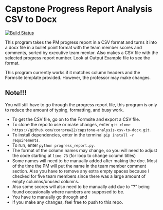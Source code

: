 # Capstone Progress Report Analysis CSV to Docx
[![Build Status](https://app.travis-ci.com/ccorprew22/capstone-analysis-csv-to-docx.svg?branch=main)](https://app.travis-ci.com/ccorprew22/capstone-analysis-csv-to-docx)

This program takes the PM progress report in a CSV format and turns it into a docx file in a bullet point format with the team member scores and comments, sorted by executive team mentor. Also makes a CSV file with the selected progress report number. Look at Output Example file to see the format.

This program currently works if it matches column headers and the Formsite template provided. However, the professor may make changes.

## Note!!!
You will still have to go through the progress report file, this program is only to reduce the amount of typing, formatting, and busy work.

+ To get the CSV file, go on to the Formsite and export a CSV file.
+ To clone the repo to use or make changes, enter `git clone https://github.com/ccorprew22/capstone-analysis-csv-to-docx.git`.
+ To install dependencies, enter in the terminal `pip install -r requirements`.
+ To run, enter `python progress_report.py`.
+ The format of the column names may change, so you will need to adjust the code starting at `line 73` (for loop to change column titles)
+ Some names will need to be manually added after making the doc. Most of the time the PM will put the name in the team member comment section. Also you have to remove any extra empty spaces because I checked for five team members since there was a large amount of empty columns/unused columns.
+ Also some scores will also need to be manually add due to "?" being found
occasionally where numbers are supposed to be.
+ You have to manually go through and
+ If you make any changes, feel free to push to this repo.
